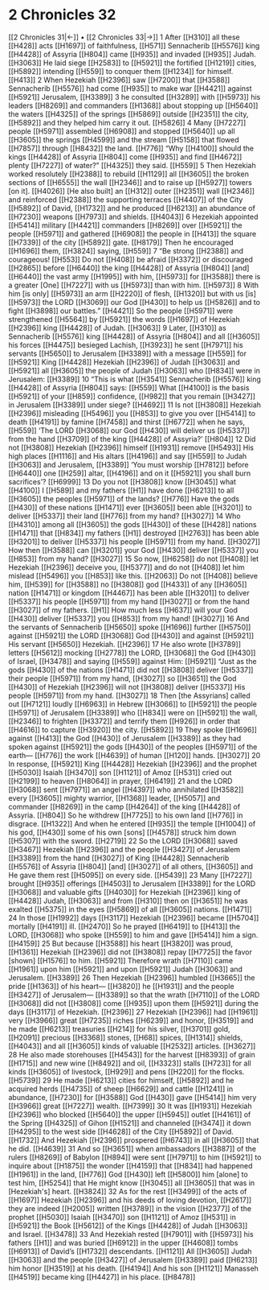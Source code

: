 # 2 Chronicles 32
[[2 Chronicles 31|←]] • [[2 Chronicles 33|→]]
1 After [[H310]] all these [[H428]] acts [[H1697]] of faithfulness, [[H571]] Sennacherib [[H5576]] king [[H4428]] of Assyria [[H804]] came [[H935]] and invaded [[H935]] Judah. [[H3063]] He laid siege [[H2583]] to [[H5921]] the fortified [[H1219]] cities, [[H5892]] intending [[H559]] to conquer them [[H1234]] for himself. [[H413]] 
2 When Hezekiah [[H2396]] saw [[H7200]] that [[H3588]] Sennacherib [[H5576]] had come [[H935]] to make war [[H4421]] against [[H5921]] Jerusalem, [[H3389]] 
3 he consulted [[H3289]] with [[H5973]] his leaders [[H8269]] and commanders [[H1368]] about stopping up [[H5640]] the waters [[H4325]] of the springs [[H5869]] outside [[H2351]] the city, [[H5892]] and they helped him carry it out. [[H5826]] 
4 Many [[H7227]] people [[H5971]] assembled [[H6908]] and stopped [[H5640]] up all [[H3605]] the springs [[H4599]] and the stream [[H5158]] that flowed [[H7857]] through [[H8432]] the land. [[H776]] “Why [[H4100]] should the kings [[H4428]] of Assyria [[H804]] come [[H935]] and find [[H4672]] plenty [[H7227]] of water?” [[H4325]] they said. [[H559]] 
5 Then Hezekiah worked resolutely [[H2388]] to rebuild [[H1129]] all [[H3605]] the broken sections of [[H6555]] the wall [[H2346]] and to raise up [[H5927]] towers [on it]. [[H4026]] [He also built] an [[H312]] outer [[H2351]] wall [[H2346]] and reinforced [[H2388]] the supporting terraces [[H4407]] of the City [[H5892]] of David, [[H1732]] and he produced [[H6213]] an abundance of [[H7230]] weapons [[H7973]] and shields. [[H4043]] 
6 Hezekiah appointed [[H5414]] military [[H4421]] commanders [[H8269]] over [[H5921]] the people [[H5971]] and gathered [[H6908]] the people in [[H413]] the square [[H7339]] of the city [[H5892]] gate. [[H8179]] Then he encouraged [[H1696]] them, [[H3824]] saying, [[H559]] 
7 “Be strong [[H2388]] and courageous! [[H553]] Do not [[H408]] be afraid [[H3372]] or discouraged [[H2865]] before [[H6440]] the king [[H4428]] of Assyria [[H804]] [and] [[H6440]] the vast army [[H1995]] with him, [[H5973]] for [[H3588]] there is a greater [One] [[H7227]] with us [[H5973]] than with him. [[H5973]] 
8 With him [is only] [[H5973]] an arm [[H2220]] of flesh, [[H1320]] but with us [is] [[H5973]] the LORD [[H3069]] our God [[H430]] to help us [[H5826]] and to fight [[H3898]] our battles.” [[H4421]] So the people [[H5971]] were strengthened [[H5564]] by [[H5921]] the words [[H1697]] of Hezekiah [[H2396]] king [[H4428]] of Judah. [[H3063]] 
9 Later, [[H310]] as Sennacherib [[H5576]] king [[H4428]] of Assyria [[H804]] and all [[H3605]] his forces [[H4475]] besieged Lachish, [[H3923]] he sent [[H7971]] his servants [[H5650]] to Jerusalem [[H3389]] with a message [[H559]] for [[H5921]] King [[H4428]] Hezekiah [[H2396]] of Judah [[H3063]] and [[H5921]] all [[H3605]] the people of Judah [[H3063]] who [[H834]] were in Jerusalem: [[H3389]] 
10 “This is what [[H3541]] Sennacherib [[H5576]] king [[H4428]] of Assyria [[H804]] says: [[H559]] What [[H4100]] is the basis [[H5921]] of your [[H859]] confidence, [[H982]] that you remain [[H3427]] in Jerusalem [[H3389]] under siege? [[H4692]] 
11 Is not [[H3808]] Hezekiah [[H2396]] misleading [[H5496]] you [[H853]] to give you over [[H5414]] to death [[H4191]] by famine [[H7458]] and thirst [[H6772]] when he says, [[H559]] ‘The LORD [[H3068]] our God [[H430]] will deliver us [[H5337]] from the hand [[H3709]] of the king [[H4428]] of Assyria?’ [[H804]] 
12 Did not [[H3808]] Hezekiah [[H2396]] himself [[H1931]] remove [[H5493]] His high places [[H1116]] and His altars [[H4196]] and say [[H559]] to Judah [[H3063]] and Jerusalem, [[H3389]] ‘You must worship [[H7812]] before [[H6440]] one [[H259]] altar, [[H4196]] and on it [[H5921]] you shall burn sacrifices’? [[H6999]] 
13 Do you not [[H3808]] know [[H3045]] what [[H4100]] I [[H589]] and my fathers [[H1]] have done [[H6213]] to all [[H3605]] the peoples [[H5971]] of the lands? [[H776]] Have the gods [[H430]] of these nations [[H1471]] ever [[H3605]] been able [[H3201]] to deliver [[H5337]] their land [[H776]] from my hand? [[H3027]] 
14 Who [[H4310]] among all [[H3605]] the gods [[H430]] of these [[H428]] nations [[H1471]] that [[H834]] my fathers [[H1]] destroyed [[H2763]] has been able [[H3201]] to deliver [[H5337]] his people [[H5971]] from my hand. [[H3027]] How then [[H3588]] can [[H3201]] your God [[H430]] deliver [[H5337]] you [[H853]] from my hand? [[H3027]] 
15 So now, [[H6258]] do not [[H408]] let Hezekiah [[H2396]] deceive you, [[H5377]] and do not [[H408]] let him mislead [[H5496]] you [[H853]] like this. [[H2063]] Do not [[H408]] believe him, [[H539]] for [[H3588]] no [[H3808]] god [[H433]] of any [[H3605]] nation [[H1471]] or kingdom [[H4467]] has been able [[H3201]] to deliver [[H5337]] his people [[H5971]] from my hand [[H3027]] or from the hand [[H3027]] of my fathers. [[H1]] How much less [[H637]] will your God [[H430]] deliver [[H5337]] you [[H853]] from my hand! [[H3027]] 
16 And the servants of Sennacherib [[H5650]] spoke [[H1696]] further [[H5750]] against [[H5921]] the LORD [[H3068]] God [[H430]] and against [[H5921]] His servant [[H5650]] Hezekiah. [[H2396]] 
17 He also wrote [[H3789]] letters [[H5612]] mocking [[H2778]] the LORD, [[H3068]] the God [[H430]] of Israel, [[H3478]] and saying [[H559]] against Him: [[H5921]] “Just as the gods [[H430]] of the nations [[H1471]] did not [[H3808]] deliver [[H5337]] their people [[H5971]] from my hand, [[H3027]] so [[H3651]] the God [[H430]] of Hezekiah [[H2396]] will not [[H3808]] deliver [[H5337]] His people [[H5971]] from my hand. [[H3027]] 
18 Then [the Assyrians] called out [[H7121]] loudly [[H6963]] in Hebrew [[H3066]] to [[H5921]] the people [[H5971]] of Jerusalem [[H3389]] who [[H834]] were on [[H5921]] the wall, [[H2346]] to frighten [[H3372]] and terrify them [[H926]] in order that [[H4616]] to capture [[H3920]] the city. [[H5892]] 
19 They spoke [[H1696]] against [[H413]] the God [[H430]] of Jerusalem [[H3389]] as they had spoken against [[H5921]] the gods [[H430]] of the peoples [[H5971]] of the earth— [[H776]] the work [[H4639]] of human [[H120]] hands. [[H3027]] 
20 In response, [[H5921]] King [[H4428]] Hezekiah [[H2396]] and the prophet [[H5030]] Isaiah [[H3470]] son [[H1121]] of Amoz [[H531]] cried out [[H2199]] to heaven [[H8064]] in prayer, [[H6419]] 
21 and the LORD [[H3068]] sent [[H7971]] an angel [[H4397]] who annihilated [[H3582]] every [[H3605]] mighty warrior, [[H1368]] leader, [[H5057]] and commander [[H8269]] in the camp [[H4264]] of the king [[H4428]] of Assyria. [[H804]] So he withdrew [[H7725]] to his own land [[H776]] in disgrace. [[H1322]] And when he entered [[H935]] the temple [[H1004]] of his god, [[H430]] some of his own [sons] [[H4578]] struck him down [[H5307]] with the sword. [[H2719]] 
22 So the LORD [[H3068]] saved [[H3467]] Hezekiah [[H2396]] and the people [[H3427]] of Jerusalem [[H3389]] from the hand [[H3027]] of King [[H4428]] Sennacherib [[H5576]] of Assyria [[H804]] [and] [[H3027]] of all others, [[H3605]] and He gave them rest [[H5095]] on every side. [[H5439]] 
23 Many [[H7227]] brought [[H935]] offerings [[H4503]] to Jerusalem [[H3389]] for the LORD [[H3068]] and valuable gifts [[H4030]] for Hezekiah [[H2396]] king of [[H4428]] Judah, [[H3063]] and from [[H310]] then on [[H3651]] he was exalted [[H5375]] in the eyes [[H5869]] of all [[H3605]] nations. [[H1471]] 
24 In those [[H1992]] days [[H3117]] Hezekiah [[H2396]] became [[H5704]] mortally [[H4191]] ill. [[H2470]] So he prayed [[H6419]] to [[H413]] the LORD, [[H3068]] who spoke [[H559]] to him  and gave [[H5414]] him  a sign. [[H4159]] 
25 But because [[H3588]] his heart [[H3820]] was proud, [[H1361]] Hezekiah [[H2396]] did not [[H3808]] repay [[H7725]] the favor [shown] [[H1576]] to him. [[H5921]] Therefore wrath [[H7110]] came [[H1961]] upon him [[H5921]] and upon [[H5921]] Judah [[H3063]] and Jerusalem. [[H3389]] 
26 Then Hezekiah [[H2396]] humbled [[H3665]] the pride [[H1363]] of his heart— [[H3820]] he [[H1931]] and the people [[H3427]] of Jerusalem— [[H3389]] so that the wrath [[H7110]] of the LORD [[H3068]] did not [[H3808]] come [[H935]] upon them [[H5921]] during the days [[H3117]] of Hezekiah. [[H2396]] 
27 Hezekiah [[H2396]] had [[H1961]] very [[H3966]] great [[H7235]] riches [[H6239]] and honor, [[H3519]] and he made [[H6213]] treasuries [[H214]] for his silver, [[H3701]] gold, [[H2091]] precious [[H3368]] stones, [[H68]] spices, [[H1314]] shields, [[H4043]] and all [[H3605]] kinds of valuable [[H2532]] articles. [[H3627]] 
28 He also made storehouses [[H4543]] for the harvest [[H8393]] of grain [[H1715]] and new wine [[H8492]] and oil, [[H3323]] stalls [[H723]] for all kinds [[H3605]] of livestock, [[H929]] and pens [[H220]] for the flocks. [[H5739]] 
29 He made [[H6213]] cities for himself, [[H5892]] and he acquired herds [[H4735]] of sheep [[H6629]] and cattle [[H1241]] in abundance, [[H7230]] for [[H3588]] God [[H430]] gave [[H5414]] him  very [[H3966]] great [[H7227]] wealth. [[H7399]] 
30 It was [[H1931]] Hezekiah [[H2396]] who blocked [[H5640]] the upper [[H5945]] outlet [[H4161]] of the Spring [[H4325]] of Gihon [[H1521]] and channeled [[H3474]] it down [[H4295]] to the west side [[H4628]] of the City [[H5892]] of David. [[H1732]] And Hezekiah [[H2396]] prospered [[H6743]] in all [[H3605]] that he did. [[H4639]] 
31 And so [[H3651]] when ambassadors [[H3887]] of the rulers [[H8269]] of Babylon [[H894]] were sent [[H7971]] to him [[H5921]] to inquire about [[H1875]] the wonder [[H4159]] that [[H834]] had happened [[H1961]] in the land, [[H776]] God [[H430]] left [[H5800]] him [alone] to test him, [[H5254]] that He might know [[H3045]] all [[H3605]] that was in [Hezekiah's] heart. [[H3824]] 
32 As for the rest [[H3499]] of the acts of [[H1697]] Hezekiah [[H2396]] and his deeds of loving devotion, [[H2617]] they are indeed [[H2005]] written [[H3789]] in the vision [[H2377]] of the prophet [[H5030]] Isaiah [[H3470]] son [[H1121]] of Amoz [[H531]] in [[H5921]] the Book [[H5612]] of the Kings [[H4428]] of Judah [[H3063]] and Israel. [[H3478]] 
33 And Hezekiah rested [[H7901]] with [[H5973]] his fathers [[H1]] and was buried [[H6912]] in the upper [[H4608]] tombs [[H6913]] of David’s [[H1732]] descendants. [[H1121]] All [[H3605]] Judah [[H3063]] and the people [[H3427]] of Jerusalem [[H3389]] paid [[H6213]] him honor [[H3519]] at his death. [[H4194]] And his son [[H1121]] Manasseh [[H4519]] became king [[H4427]] in his place. [[H8478]] 
